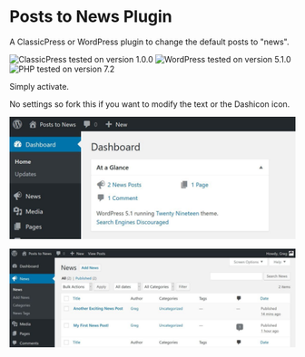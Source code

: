 # Posts to News Plugin

A ClassicPress or WordPress plugin to change the default posts to "news".

![ClassicPress tested on version 1.0.0](https://img.shields.io/badge/ClassicPress-1.0.0-03768e.svg?style=flat-square)
![WordPress tested on version 5.1.0](https://img.shields.io/badge/WordPress-5.1.0-0073aa.svg?style=flat-square)
![PHP tested on version 7.2](https://img.shields.io/badge/PHP-tested%207.2-8892bf.svg?style=flat-square)

Simply activate.

No settings so fork this if you want to modify the text or the Dashicon icon.

![Posts to News screenshot](https://raw.githubusercontent.com/ControlledChaos/posts-to-news/master/posts-to-news-screenshot.jpg)

![Posts to News screenshot](https://raw.githubusercontent.com/ControlledChaos/posts-to-news/master/posts-to-news-screenshot-02.jpg)